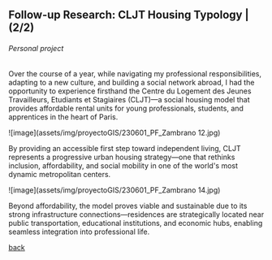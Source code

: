 ## Follow-up Research: CLJT Housing Typology | (2/2)
###### _Personal project_

Over the course of a year, while navigating my professional responsibilities, adapting to a new culture, and building a social network abroad, I had the opportunity to experience firsthand the Centre du Logement des Jeunes Travailleurs, Etudiants et Stagiaires (CLJT)—a social housing model that provides affordable rental units for young professionals, students, and apprentices in the heart of Paris.

![image](assets/img/proyectoGIS/230601_PF_Zambrano 12.jpg)

By providing an accessible first step toward independent living, CLJT represents a progressive urban housing strategy—one that rethinks inclusion, affordability, and social mobility in one of the world's most dynamic metropolitan centers.

![image](assets/img/proyectoGIS/230601_PF_Zambrano 14.jpg)

Beyond affordability, the model proves viable and sustainable due to its strong infrastructure connections—residences are strategically located near public transportation, educational institutions, and economic hubs, enabling seamless integration into professional life.

[back](./)
